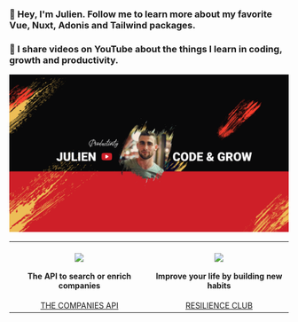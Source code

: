 ### 👋 Hey, I'm Julien. Follow me to learn more about my favorite Vue, Nuxt, Adonis and Tailwind packages.

### 🎥 I share videos on YouTube about the things I learn in coding, growth and productivity.

<a href="https://www.youtube.com/channel/UC3Xno2xrHKEPqzd8ZZK02gg/videos?sub_confirmation=1">
   <img src="images/youtube_cover.png?raw=true"/>
</a>

<table>
   <tr>
      <th align="center">
         <img width="380" height="1">
         <a href="https://www.thecompaniesapi.com/"><img src="https://www.jaimelesstartups.fr/wp-content/uploads/2020/08/prospectwith.png" width="200px"/></a>
         <p>The API to search or enrich companies</p>
      </th>
      <th align="center">
         <img width="380" height="1">
         <a href="https://www.resilience.club/" target="_blank"><img src="https://pbs.twimg.com/profile_images/1446116770411008002/WgPlxr5M_400x400.jpg" width="200px"/></a>
         <p>Improve your life by building new habits</p>
      </th>
   </tr>

   <tr style="text-transform: uppercase;">
      <td align="center">
        <a href="https://www.thecompaniesapi.com/">The Companies API</a>
      </td>
      <td align="center">
        <a href="https://www.theresilience.club/" target="_blank">Resilience Club</a>
      </td>
   </tr>
</table>
